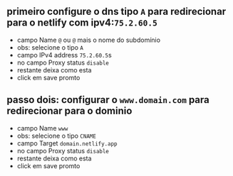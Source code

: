 ## primeiro configure o dns tipo `A` para redirecionar para o netlify com ipv4:`75.2.60.5`
- campo Name `@` ou `@` mais o nome do subdomínio
- obs: selecione o tipo `A`
- campo IPv4 address `75.2.60.5`s
- no campo Proxy status `disable`
- restante deixa como esta
- click em save promto
## passo dois: configurar o `www.domain.com` para redirecionar para o dominio
- campo Name `www`
- obs: selecione o tipo `CNAME`
- campo Target `domain.netlify.app`
- no campo Proxy status `disable`
- restante deixa como esta
- click em save promto

